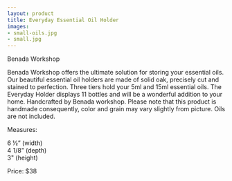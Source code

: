 ```yaml
---
layout: product
title: Everyday Essential Oil Holder
images:
- small-oils.jpg
- small.jpg
---
```


Benada Workshop

Benada Workshop offers the ultimate solution for storing your essential oils. Our beautiful essential oil holders are made of solid oak, precisely cut and stained to perfection. Three tiers hold your 5ml and 15ml essential oils. The Everyday Holder displays 11 bottles and will be a wonderful addition to your home. Handcrafted by Benada workshop. Please note that this product is handmade consequently, color and grain may vary slightly from picture. Oils are not included.
  

Measures:  

6 ½” (width)  
4 1/8” (depth)  
3" (height)  

Price: $38  
